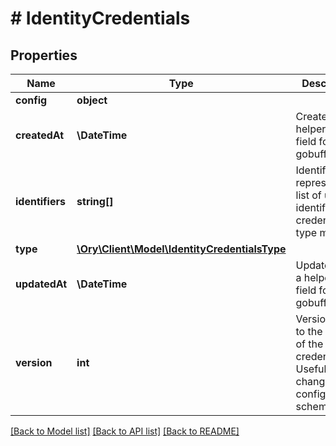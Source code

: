 # # IdentityCredentials

## Properties

Name | Type | Description | Notes
------------ | ------------- | ------------- | -------------
**config** | **object** |  | [optional]
**createdAt** | **\DateTime** | CreatedAt is a helper struct field for gobuffalo.pop. | [optional]
**identifiers** | **string[]** | Identifiers represents a list of unique identifiers this credential type matches. | [optional]
**type** | [**\Ory\Client\Model\IdentityCredentialsType**](IdentityCredentialsType.md) |  | [optional]
**updatedAt** | **\DateTime** | UpdatedAt is a helper struct field for gobuffalo.pop. | [optional]
**version** | **int** | Version refers to the version of the credential. Useful when changing the config schema. | [optional]

[[Back to Model list]](../../README.md#models) [[Back to API list]](../../README.md#endpoints) [[Back to README]](../../README.md)
